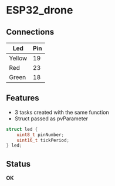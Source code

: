 # ESP32_drone

## Connections

| Led | Pin |
| --- | --- |
| Yellow  | 19  |
| Red  | 23  |
| Green  | 18  |

## Features
* 3 tasks created with the same function
* Struct passed as pvParameter

```C
struct led {
	uint8_t pinNumber;
	uint16_t tickPeriod;
} led;
```

## Status
**OK**
